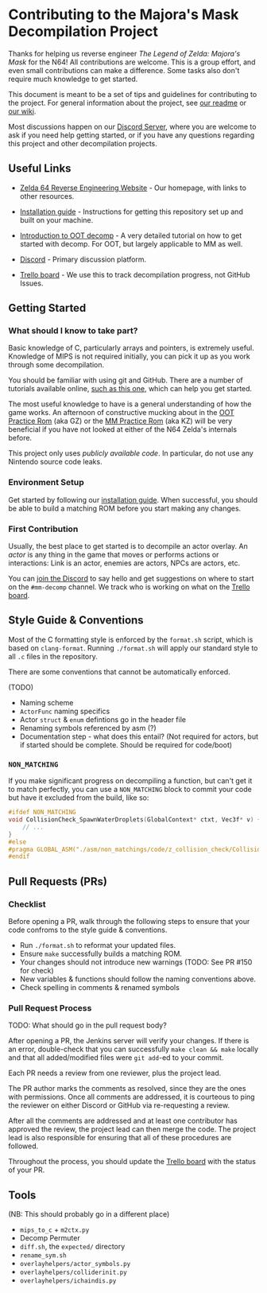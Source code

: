 Contributing to the Majora's Mask Decompilation Project
=======================================================

Thanks for helping us reverse engineer *The Legend of Zelda: Majora's Mask* for the N64! 
All contributions are welcome. This is a group effort, and even small contributions can make a difference. Some tasks also don't require much knowledge to get started.

This document is meant to be a set of tips and guidelines for contributing to the project.
For general information about the project, see [our readme](https://github.com/zeldaret/mm/blob/master/README.md) or [our wiki](https://github.com/zeldaret/mm/wiki).

Most discussions happen on our [Discord Server](https://discord.zelda64.dev), where you are welcome to ask if you need help getting started, or if you have any questions regarding this project and other decompilation projects.


Useful Links
------------

- [Zelda 64 Reverse Engineering Website](https://zelda64.dev/) - Our homepage, with links to other resources.
- [Installation guide](https://github.com/zeldaret/mm/wiki/Installation) - Instructions for getting this repository set up and built on your machine.
- [Introduction to OOT decomp](https://github.com/zeldaret/oot/blob/master/docs/tutorial/contents.md) - A very detailed tutorial on how to get started with decomp. For OOT, but largely applicable to MM as well.

- [Discord](https://discord.zelda64.dev/) - Primary discussion platform.
- [Trello board](https://trello.com/b/ruxw9n6m/majoras-mask-decompilation) - We use this to track decompilation progress, not GitHub Issues.

Getting Started
---------------

### What should I know to take part?

Basic knowledge of C, particularly arrays and pointers, is extremely useful. Knowledge of MIPS is not required initially, you can pick it up as you work through some decompilation.

You should be familiar with using git and GitHub. There are a number of tutorials available online, [such as this one](https://github.com/firstcontributions/first-contributions), which can help you get started.

The most useful knowledge to have is a general understanding of how the game works. An afternoon of constructive mucking about in the [OOT Practice Rom](http://practicerom.com/) (aka GZ) or the [MM Practice Rom](https://kz.zeldacodes.org/) (aka KZ) will be very beneficial if you have not looked at either of the N64 Zelda's internals before.

This project only uses *publicly available code*. In particular, do not use any Nintendo source code leaks.

### Environment Setup

Get started by following our [installation guide](https://github.com/zeldaret/mm/wiki/Installation).
When successful, you should be able to build a matching ROM before you start making any changes.

### First Contribution

Usually, the best place to get started is to decompile an actor overlay. 
An *actor* is any thing in the game that moves or performs actions or interactions: Link is an actor, enemies are actors, NPCs are actors, etc.

You can [join the Discord](https://discord.zelda64.dev/) to say hello and get suggestions on where to start on the `#mm-decomp` channel.
We track who is working on what on the [Trello board](https://trello.com/b/ruxw9n6m/majoras-mask-decompilation).

Style Guide & Conventions
-------------------------

Most of the C formatting style is enforced by the `format.sh` script, which is based on `clang-format`.
Running `./format.sh` will apply our standard style to all `.c` files in the repository.

There are some conventions that cannot be automatically enforced.

(TODO)
- Naming scheme
- `ActorFunc` naming specifics
- Actor `struct` & `enum` defintions go in the header file
- Renaming symbols referenced by asm (?)
- Documentation step - what does this entail? (Not required for actors, but if started should be complete. Should be required for code/boot)

### `NON_MATCHING`

If you make significant progress on decompiling a function, but can't get it to match perfectly, you can use a `NON_MATCHING` block to commit your code but have it excluded from the build, like so:

```c
#ifdef NON_MATCHING
void CollisionCheck_SpawnWaterDroplets(GlobalContext* ctxt, Vec3f* v) {
    // ... 
}
#else
#pragma GLOBAL_ASM("./asm/non_matchings/code/z_collision_check/CollisionCheck_SpawnWaterDroplets.asm")
#endif
```

Pull Requests (PRs)
-------------------

### Checklist

Before opening a PR, walk through the following steps to ensure that your code confroms to the style guide & conventions.

- Run `./format.sh` to reformat your updated files.
- Ensure `make` successfully builds a matching ROM.
- Your changes should not introduce new warnings (TODO: See PR #150 for check)
- New variables & functions should follow the naming conventions above.
- Check spelling in comments & renamed symbols

### Pull Request Process

TODO: What should go in the pull request body?

After opening a PR, the Jenkins server will verify your changes.
If there is an error, double-check that you can successfully `make clean && make` locally and that all added/modified files were `git add`-ed to your commit.

Each PR needs a review from one reviewer, plus the project lead.

The PR author marks the comments as resolved, since they are the ones with permissions.
Once all comments are addressed, it is courteous to ping the reviewer on either Discord or GitHub via re-requesting a review.

After all the comments are addressed and at least one contributor has approved the review, the project lead can then merge the code.
The project lead is also responsible for ensuring that all of these procedures are followed.

Throughout the process, you should update the [Trello board](https://trello.com/b/ruxw9n6m/majoras-mask-decompilation) with the status of your PR.

Tools
-----

(NB: This should probably go in a different place)

- `mips_to_c` + `m2ctx.py`
- Decomp Permuter
- `diff.sh`, the `expected/` directory
- `rename_sym.sh`
- `overlayhelpers/actor_symbols.py` 
- `overlayhelpers/colliderinit.py`
- `overlayhelpers/ichaindis.py`

